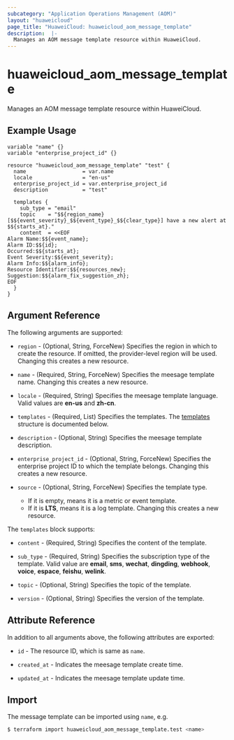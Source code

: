 ```yaml
---
subcategory: "Application Operations Management (AOM)"
layout: "huaweicloud"
page_title: "HuaweiCloud: huaweicloud_aom_message_template"
description:  |-
  Manages an AOM message template resource within HuaweiCloud.
---
```


# huaweicloud_aom_message_template

Manages an AOM message template resource within HuaweiCloud.

## Example Usage

```hcl
variable "name" {}
variable "enterprise_project_id" {}

resource "huaweicloud_aom_message_template" "test" {
  name                  = var.name
  locale                = "en-us"
  enterprise_project_id = var.enterprise_project_id
  description           = "test"

  templates {
    sub_type = "email"
    topic    = "$${region_name}[$${event_severity}_$${event_type}_$${clear_type}] have a new alert at $${starts_at}."
    content  = <<EOF
Alarm Name:$${event_name};
Alarm ID:$${id};
Occurred:$${starts_at};
Event Severity:$${event_severity};
Alarm Info:$${alarm_info};
Resource Identifier:$${resources_new};
Suggestion:$${alarm_fix_suggestion_zh};
EOF
  }
}
```

## Argument Reference

The following arguments are supported:

* `region` - (Optional, String, ForceNew) Specifies the region in which to create the resource.
  If omitted, the provider-level region will be used.
  Changing this creates a new resource.

* `name` - (Required, String, ForceNew) Specifies the meesage template name.
  Changing this creates a new resource.

* `locale` - (Required, String) Specifies the meesage template language. Valid values are **en-us** and **zh-cn**.

* `templates` - (Required, List) Specifies the templates.
  The [templates](#block--templates) structure is documented below.

* `description` - (Optional, String) Specifies the meesage template description.

* `enterprise_project_id` - (Optional, String, ForceNew) Specifies the enterprise project ID to which the template belongs.
  Changing this creates a new resource.

* `source` - (Optional, String, ForceNew) Specifies the template type.
  + If it is empty, means it is a metric or event template.
  + If it is **LTS**, means it is a log template.
  Changing this creates a new resource.

<a name="block--templates"></a>
The `templates` block supports:

* `content` - (Required, String) Specifies the content of the template.

* `sub_type` - (Required, String) Specifies the subscription type of the template.
  Valid value are **email**, **sms**, **wechat**, **dingding**, **webhook**, **voice**, **espace**, **feishu**, **welink**.

* `topic` - (Optional, String) Specifies the topic of the template.

* `version` - (Optional, String) Specifies the version of the template.

## Attribute Reference

In addition to all arguments above, the following attributes are exported:

* `id` - The resource ID, which is same as `name`.

* `created_at` - Indicates the meesage template create time.

* `updated_at` - Indicates the meesage template update time.

## Import

The message template can be imported using `name`, e.g.

```bash
$ terraform import huaweicloud_aom_message_template.test <name>
```
